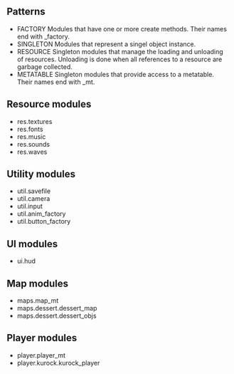 ## Patterns

* FACTORY   Modules that have one or more create methods. Their names end with _factory.
* SINGLETON Modules that represent a singel object instance.
* RESOURCE  Singleton modules that manage the loading and unloading of resources.
            Unloading is done when all references to a resource are garbage collected.
* METATABLE Singleton modules that provide access to a metatable.  Their names end with _mt.

## Resource modules

* res.textures
* res.fonts
* res.music
* res.sounds
* res.waves

## Utility modules

* util.savefile
* util.camera
* util.input
* util.anim_factory  
* util.button_factory

## UI modules

* ui.hud

## Map modules

* maps.map_mt       
* maps.dessert.dessert_map 
* maps.dessert.dessert_objs  

## Player modules

* player.player_mt
* player.kurock.kurock_player


